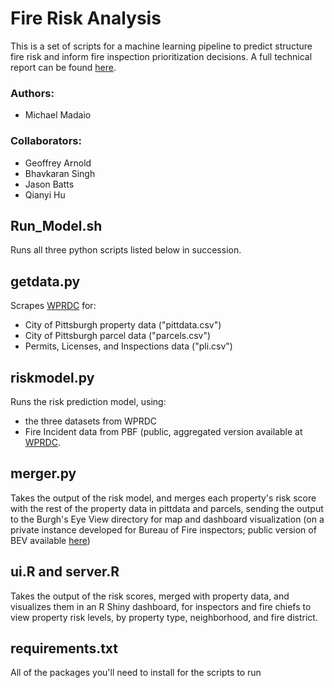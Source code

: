 # Fire Risk Analysis
This is a set of scripts for a machine learning pipeline to predict structure fire risk and inform fire inspection prioritization decisions. A full technical report can be found [here](https://michaelmadaio.com/Metro21_FireRisk_FinalReport.pdf).

### Authors: 
* Michael Madaio
  
### Collaborators:
* Geoffrey Arnold
* Bhavkaran Singh
* Jason Batts
* Qianyi Hu

## Run_Model.sh
Runs all three python scripts listed below in succession.

## getdata.py

Scrapes [WPRDC](https://wprdc.org) for:
* City of Pittsburgh property data ("pittdata.csv")
* City of Pittsburgh parcel data ("parcels.csv")
* Permits, Licenses, and Inspections data ("pli.csv")

## riskmodel.py

Runs the risk prediction model, using:
* the three datasets from WPRDC
* Fire Incident data from PBF (public, aggregated version available at [WPRDC](https://data.wprdc.org/dataset/fire-incidents-in-city-of-pittsburgh).

## merger.py

Takes the output of the risk model, and merges each property's risk score with the rest of the property data in pittdata and parcels, sending the output to the Burgh's Eye View directory for map and dashboard visualization (on a private instance developed for Bureau of Fire inspectors; public version of BEV available [here](https://pittsburghpa.shinyapps.io/BurghsEyeView/?_inputs_&basemap_select=%22OpenStreetMap.Mapnik%22&circumstances_select=null&crash_select=null&dept_select=null&dow_select=null&filter_select=%22%22&fire_desc_select=null&funcarea_select=null&heatVision=0&hier=null&map_bounds=%7B%22north%22%3A40.6035267998859%2C%22east%22%3A-79.5238494873047%2C%22south%22%3A40.290001686076%2C%22west%22%3A-80.4027557373047%7D&map_center=%7B%22lng%22%3A-79.9629625321102%2C%22lat%22%3A40.4467468302211%7D&map_zoom=11&navTab=%22Points%22&offense_select=null&origin_select=null&report_select=%22311%20Requests%22&req.type=null&result_select=null&search=%22%22&status_type=null&times=%5B0%2C24%5D&toggle311=true&toggleArrests=true&toggleBlotter=true&toggleCitations=true&toggleCproj=true&toggleCrashes=false&toggleFires=true&toggleViolations=true&violation_select=null))

## ui.R and server.R

Takes the output of the risk scores, merged with property data, and visualizes them in an R Shiny dashboard, for inspectors and fire chiefs to view property risk levels, by property type, neighborhood, and fire district.

## requirements.txt

All of the packages you'll need to install for the scripts to run
